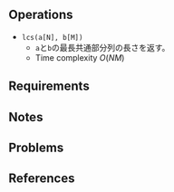 ## Operations

- `lcs(a[N], b[M])`
	- `a`と`b`の最長共通部分列の長さを返す。
	- Time complexity $O(NM)$

## Requirements

## Notes

## Problems

## References
 
